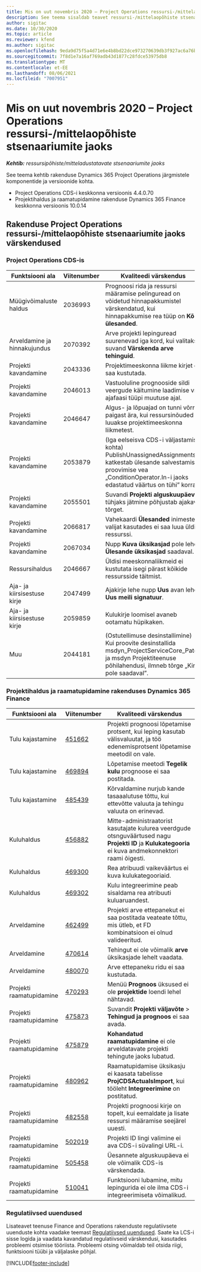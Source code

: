 ```yaml
---
title: Mis on uut novembris 2020 – Project Operations ressursi-/mittelaopõhiste stsenaariumite jaoks
description: See teema sisaldab teavet ressursi-/mittelaopõhiste stsenaariumite jaoks mõeldud rakenduse Project Operations 2020. aasta novembri väljalaskes saadaolevate kvaliteedi värskenduste kohta.
author: sigitac
ms.date: 10/30/2020
ms.topic: article
ms.reviewer: kfend
ms.author: sigitac
ms.openlocfilehash: 9eda9d75f5a4d71e6e4b8bd22dce973270639db3f927ac6a76be5b3c4303fc31
ms.sourcegitcommit: 7f8d1e7a16af769adb43d1877c28fdce53975db8
ms.translationtype: MT
ms.contentlocale: et-EE
ms.lasthandoff: 08/06/2021
ms.locfileid: "7007951"
---
```

# <a name="whats-new-november-2020---project-operations-for-resourcenon-stocked-based-scenarios"></a>Mis on uut novembris 2020 – Project Operations ressursi-/mittelaopõhiste stsenaariumite jaoks

_**Kehtib:** ressursipõhiste/mitteladustatavate stsenaariumite jaoks_

See teema kehtib rakenduse Dynamics 365 Project Operations järgmistele komponentide ja versioonide kohta.

- Project Operations CDS-i keskkonna versioonis 4.4.0.70
- Projektihaldus ja raamatupidamine rakenduse Dynamics 365 Finance keskkonna versioonis 10.0.14

## <a name="updates-to-project-operations-for-resource-non-stocked-based-scenarios"></a>Rakenduse Project Operations ressursi-/mittelaopõhiste stsenaariumite jaoks värskendused

### <a name="project-operations-on-cds"></a>Project Operations CDS-is

| Funktsiooni ala                 | Viitenumber | Kvaliteedi värskendus                                                                                                                                                                    |
|------------------------------|------------------|-----------------------------------------------------------------------------------------------------------------------------------------------------------------------------------|
|   Müügivõimaluste haldus       | 2036993          | Prognoosi rida ja ressursi määramise pelinguread on võidetud hinnapakkumistel värskendatud, kui hinnapakkumise rea tüüp on **Kõik ülesanded**.                                                 |
| Arveldamine ja hinnakujundus          | 2070392          | Arve projekti lepinguread suurenevad iga kord, kui valitakse suvand **Värskenda arve tehinguid**.                                                                         |
| Projekti kavandamine             | 2043336          | Projektimeeskonna liikme kirjet ei saa kustutada.                                                                                                                                  |
| Projekti kavandamine             | 2046013          | Vastuoluline prognooside sildi veergude käitumine laadimise vs. ajafaasi tüüpi muutuse ajal.                                                                                   |
| Projekti kavandamine             | 2046647          | Algus- ja lõpuajad on tunni võrra paigast ära, kui ressursinõuded luuakse projektimeeskonna liikmetest.                                                                      |
| Projekti kavandamine             | 2053879          | (Iga eelseisva CDS-i väljastamise kohta) PublishUnassignedAssignments katkestab ülesande salvestamise proovimise vea „ConditionOperator.In-i jaoks edastatud väärtus on tühi” korral.                       |
| Projekti kavandamine             | 2055501          | Suvandi **Projekti alguskuupäev** tühjaks jätmine põhjustab ajakava tõrget.                                                                                                      |
| Projekti kavandamine             | 2066817          | Vahekaardi **Ülesanded** inimeste valijat kasutades ei saa luua üldist ressurssi.                                                                                                   |
| Projekti kavandamine             | 2067034          | Nupp **Kuva üksikasjad** pole lehel **Ülesande üksikasjad** saadaval.                                                                                                       |
| Ressursihaldus          | 2046667          | Üldisi meeskonnaliikmeid ei kustutata isegi pärast kõikide ressursside täitmist.                                                                                                    |
| Aja- ja kiirsisestuse kirje | 2047499          | Ajakirje lehe nupp **Uus** avan lehe **Uus meili signatuur**.                                                                                               |
| Aja- ja kiirsisestuse kirje | 2059859          | Kulukirje loomisel avaneb ootamatu hüpikaken.                                                                                                                         |
| Muu                        | 2044181          | (Ostutellimuse desinstallimine) Kui proovite desinstallida msdyn_ProjectServiceCore_Patch ja msdyn Projektiteenuse põhilahendusi, ilmneb tõrge „Kirje pole saadaval”.  |

### <a name="project-management-and-accounting-in-dynamics-365-finance"></a>Projektihaldus ja raamatupidamine rakenduses Dynamics 365 Finance

| Funktsiooni ala        | Viitenumber | Kvaliteedi värskendus                                                                                                                                                            |
|---------------------|------------------|---------------------------------------------------------------------------------------------------------------------------------------------------------------------------|
| Tulu kajastamine | [451662](https://fix.lcs.dynamics.com/Issue/Details/?bugId=451662)           | Projekti prognoosi lõpetamise protsent, kui leping kasutab välisvaluutat, ja töö edenemisprotsent lõpetamise meetodil on vale.                     |
| Tulu kajastamine | [469894](https://fix.lcs.dynamics.com/Issue/Details/?bugId=469894)           | Lõpetamise meetodi **Tegelik kulu** prognoose ei saa postitada.                                                                                                    |
| Tulu kajastamine | [485439](https://fix.lcs.dynamics.com/Issue/Details/?bugId=485439)           | Kõrvaldamine nurjub kande tasaaalutuse tõttu, kui ettevõtte valuuta ja tehingu valuuta on erinevad.                                              |
| Kuluhaldus  | [456882](https://fix.lcs.dynamics.com/Issue/Details/?bugId=456822)           | Mitte-administraatorist kasutajate kulurea veerdgude otsnguväärtused nagu **Projekti ID** ja **Kulukategooria** ei kuva andmekonnektori raami õigesti. |
| Kuluhaldus  | [469300](https://fix.lcs.dynamics.com/Issue/Details/?bugId=469300)           | Rea atribuudi vaikeväärtus ei kuva kulukategooriaid.                                                                                                         |
| Kuluhaldus  | [469302](https://fix.lcs.dynamics.com/Issue/Details/?bugId=469302)           | Kulu integreerimine peab sisaldama rea atribuuti kuluaruandest.                                                                                             |
| Arveldamine           | [462499](https://fix.lcs.dynamics.com/Issue/Details/?bugId=462499)           | Projekti arve ettepanekut ei saa postitada veateate tõttu, mis ütleb, et FD kombinatsioon ei olnud valideeritud.                                                    |
| Arveldamine           | [470614](https://fix.lcs.dynamics.com/Issue/Details/?bugId=470614)           | Tehingut ei ole võimalik **arve** üksikasjade lehelt vaadata.                                                                                                              |
| Arveldamine           | [480070](https://fix.lcs.dynamics.com/Issue/Details/?bugId=480070)           | Arve ettepaneku ridu ei saa kustutada.                                                                                                                                  |
| Projekti raamatupidamine  | [470293](https://fix.lcs.dynamics.com/Issue/Details/?bugId=470293)           | Menüü **Prognoos** üksused ei ole **projektide** loendi lehel nähtavad.                                                                                                   |
| Projekti raamatupidamine  | [475873](https://fix.lcs.dynamics.com/Issue/Details/?bugId=475873)           | Suvandit **Projekti väljavõte**   > **Tehingud ja prognoos** ei saa avada.                                                                                                       |
| Projekti raamatupidamine  | [475879](https://fix.lcs.dynamics.com/Issue/Details/?bugId=475879)           | **Kohandatud raamatupidamine** ei ole arveldatavate projekti tehingute jaoks lubatud.                                                                                                  |
| Projekti raamatupidamine  | [480962](https://fix.lcs.dynamics.com/Issue/Details/?bugId=480962)           | Raamatupidamise üksikasju ei kaasata tabelisse **ProjCDSActualsImport**, kui tööleht **Integreerimine** on postitatud.                                                  |
| Projekti raamatupidamine  | [482558](https://fix.lcs.dynamics.com/Issue/Details/?bugId=482558)           | Projekti prognoosi kirje on topelt, kui eemaldate ja lisate ressursi määramise seejärel uuesti.                                                                            |
| Projekti raamatupidamine  | [502019](https://fix.lcs.dynamics.com/Issue/Details/?bugId=502019)           | Projekti ID lingi valimine ei ava CDS-i süvalingi URL-i.                                                                                                         |
| Projekti raamatupidamine  | [505458](https://fix.lcs.dynamics.com/Issue/Details/?bugId=505458)           | Üesannete alguskuupäeva ei ole võimalik CDS-is värskendada.                                                                                                                           |
| Projekti raamatupidamine  | [510041](https://fix.lcs.dynamics.com/Issue/Details/?bugId=510041)           | Funktsiooni lubamine, mitu lepingurida ei ole ilma CDS-i integreerimiseta võimalikud.                                                                                   |

### <a name="regulatory-updates"></a>Regulatiivsed uuendused
Lisateavet teenuse Finance and Operations rakenduste regulatiivsete uuenduste kohta vaadake teemast [Regulatiivsed uuendused](/dynamics365/finance/localizations/regulatory-updates). Saate ka LCS-i sisse logida ja vaadata kavandatud regulatiivseid värskendusi, kasutades probleemi otsimise tööriista. Probleemi otsing võimaldab teil otsida riigi, funktsiooni tüübi ja väljalaske põhjal.


[!INCLUDE[footer-include](../includes/footer-banner.md)]